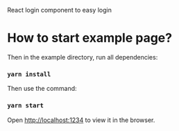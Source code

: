 React login component to easy login
# How to start example page?

Then in the example directory, run all dependencies:

### `yarn install`

Then use the command:

### `yarn start`

Open [http://localhost:1234](http://localhost:1234) to view it in the browser.
